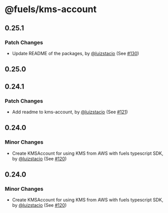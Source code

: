 # @fuels/kms-account

## 0.25.1

### Patch Changes

- Update README of the packages, by [@luizstacio](https://github.com/luizstacio) (See [#130](https://github.com/FuelLabs/fuels-npm-packs/pull/130))

## 0.25.0

## 0.24.1

### Patch Changes

- Add readme to kms-account, by [@luizstacio](https://github.com/luizstacio) (See [#121](https://github.com/FuelLabs/fuels-npm-packs/pull/121))

## 0.24.0

### Minor Changes

- Create KMSAccount for using KMS from AWS with fuels typescript SDK, by [@luizstacio](https://github.com/luizstacio) (See [#120](https://github.com/FuelLabs/fuels-npm-packs/pull/120))

## 0.24.0

### Minor Changes

- Create KMSAccount for using KMS from AWS with fuels typescript SDK, by [@luizstacio](https://github.com/luizstacio) (See [#120](https://github.com/FuelLabs/fuels-npm-packs/pull/120))
